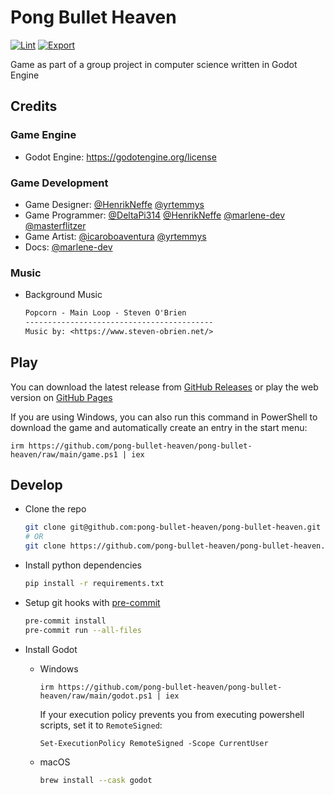 # Pong Bullet Heaven

[![Lint](https://github.com/pong-bullet-heaven/pong-bullet-heaven/actions/workflows/lint.yml/badge.svg)](https://github.com/pong-bullet-heaven/pong-bullet-heaven/actions/workflows/lint.yml)
[![Export](https://github.com/pong-bullet-heaven/pong-bullet-heaven/actions/workflows/export.yml/badge.svg)](https://github.com/pong-bullet-heaven/pong-bullet-heaven/actions/workflows/export.yml)

Game as part of a group project in computer science written in Godot Engine

## Credits

### Game Engine

* Godot Engine: <https://godotengine.org/license>

### Game Development

* Game Designer: [@HenrikNeffe](https://github.com/HenrikNeffe) [@yrtemmys](https://github.com/yrtemmys)
* Game Programmer: [@DeltaPi314](https://github.com/DeltaPi314) [@HenrikNeffe](https://github.com/HenrikNeffe) [@marlene-dev](https://github.com/marlene-dev) [@masterflitzer](https://github.com/masterflitzer)
* Game Artist: [@icaroboaventura](https://github.com/icaroboaventura) [@yrtemmys](https://github.com/yrtemmys)
* Docs: [@marlene-dev](https://github.com/marlene-dev)

### Music

* Background Music

  ```txt
  Popcorn - Main Loop - Steven O'Brien
  ------------------------------------------
  Music by: <https://www.steven-obrien.net/>
  ```

## Play

You can download the latest release from [GitHub Releases](https://github.com/pong-bullet-heaven/pong-bullet-heaven/releases/latest) or play the web version on [GitHub Pages](https://pong-bullet-heaven.github.io/pong-bullet-heaven)

If you are using Windows, you can also run this command in PowerShell to download the game and automatically create an entry in the start menu:

```pwsh
irm https://github.com/pong-bullet-heaven/pong-bullet-heaven/raw/main/game.ps1 | iex
```

## Develop

* Clone the repo

  ```bash
  git clone git@github.com:pong-bullet-heaven/pong-bullet-heaven.git
  # OR
  git clone https://github.com/pong-bullet-heaven/pong-bullet-heaven.git
  ```

* Install python dependencies

  ```bash
  pip install -r requirements.txt
  ```

* Setup git hooks with [pre-commit](https://github.com/pre-commit/pre-commit)

  ```bash
  pre-commit install
  pre-commit run --all-files
  ```

* Install Godot
  * Windows

    ```pwsh
    irm https://github.com/pong-bullet-heaven/pong-bullet-heaven/raw/main/godot.ps1 | iex
    ```

    If your execution policy prevents you from executing powershell scripts, set it to `RemoteSigned`:

    ```pwsh
    Set-ExecutionPolicy RemoteSigned -Scope CurrentUser
    ```

  * macOS

    ```bash
    brew install --cask godot
    ```
